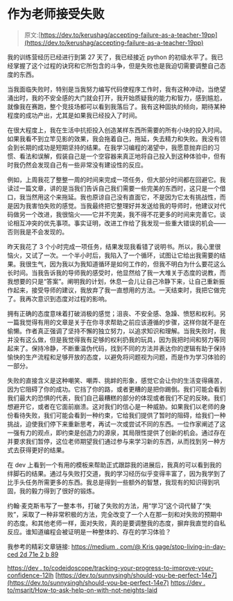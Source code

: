 # 作为老师接受失败

> 原文:[https://dev.to/kerushag/accepting-failure-as-a-teacher-19pp](https://dev.to/kerushag/accepting-failure-as-a-teacher-19pp)

我的训练营经历已经进行到第 27 天了，我已经接近 python 的初级水平了。我已经掌握了这个过程的诀窍和它所包含的斗争，但是失败也是我迫切需要调整自己态度的东西。

当我面临失败时，特别是当我努力编写代码使程序工作时，我有这种冲动，当绝望涌出时，我的不安全感的大门就会打开，我开始质疑我的能力和智力，感到尴尬，就像我在赛跑，整个竞技场都可以看到我落后了。我有这种固执的倾向，期待某种程度的成功产出，尤其是如果我已经投入了时间。

在很大程度上，我在生活中抗拒投入创造某样东西所需要的所有小块的投入时间。如果我看不到立竿见影的效果，我会拖着自己，拖延，失去精力和失败。我没有领会到长期的成功是短期坚持的结果。在我学习编程的渴望中，我愿意抛弃旧的习惯、看法和误解，假装自己是一个空容器来真正地将自己投入到这种体验中，但有时我仍然会发现自己有一些非常没有建设性的反应。

例如，上周我花了整整一周的时间来完成一项任务，但大部分时间都在回避它。我读过一篇文章，讲的是当我们告诉自己我们需要一些完美的东西时，这只是一个借口，我当然用这个来拖延。我也原谅自己没有直面它，不是因为它太有挑战性，而是因为我害怕失败的感觉。当我最终把它整理好并发送给我的导师时，他建议对代码做另一个改进，我很恼火——它并不完美，我不得不花更多的时间来完善它。谈论相互冲突的优先事项。事实证明，改进工作给了我发现一些重大错误的机会——否则我是不会发现的。

昨天我花了 3 个小时完成一项任务，结果发现我看错了说明书。所以，我心里很恼火，又试了一次。一个半小时后，我陷入了一个循环，试图让它给出我需要的结果。我很生气，因为我以为我知道循环是如何工作的，但我不明白为什么要花这么长时间。当我告诉我的导师我的感受时，他显然给了我一大堆关于态度的说教，而我想要的只是“答案”。阐明我的计划，休息一会儿让自己冷静下来，让自己重新振作起来，接受导师的建议，我放弃了我一直想用的方法。一天结束时，我把它做完了。我再次意识到态度对过程的影响。

拥有正确的态度意味着打破消极的感觉；沮丧、不安全感、急躁、愤怒和权利。另一篇我觉得有用的文章是关于在你寻求帮助之前应该遵循的步骤，这样你就不是在偷懒。作者真正强调了坚持不懈的独立努力，以追求知识和理解。当我失败时，我并没有这么做，但是我觉得我有足够的权利扔我的玩具，因为我把时间和努力等同起来了。保持冷静，不断重温伪代码，找到不同的方法并表达你的逻辑有助于保持愉快的生产流程和足够开放的态度，以避免将问题视为问题，而是作为学习体验的一部分。

失败的直接含义是这种嘲笑、嘲弄、挑衅的形象，感觉它会让你的生活变得痛苦，因为它阻碍了你的成功。它挡了你的路，或者更糟的是把你踢倒。我们可能会看到我们最大的恐惧的代表，我们自己最糟糕的部分的体现或者我们不足的反映。我们想避开它，或者在它面前崩溃。这对我们的信心是一种威胁。如果我们以老师的身份看待失败，我们可能会看到一种约束，它给我们提供了暂时的阻碍，给我们一种挑战，迫使我们停下来重新思考，再试一次或尝试不同的东西。一位作家阐述了这一强有力的观点，即约束是创造力的源泉，其局限性提供了创新的机会。通过存在并要求我们暂停，这位老师期望我们通过参与来学习新的东西，从而找到另一种方式去获得更好的结果。

在 dev 上看到一个有用的模板来帮助正式跟踪我的进展后，我真的可以看到我的绊脚石的结果。通过与失败打交道，我的学习经历似乎变得丰富了，因为我学到了比手头任务所需更多的东西。我总是得到一些额外的智慧，我现有的知识得到巩固，我的毅力得到了很好的锻炼。

约翰·麦克斯韦写了一整本书，打破了失败的方法，用“学习”这个词代替了“失败”，采取了一种非常积极的方法，完全改变了一个人在那一刻和对失败的预期中的态度。和其他老师一样，面对失败，真的是要调整我的态度，摒弃我直觉的自私反应。谁知道编程会被证明是一种整体的、存在的学习体验？

我参考的精彩文章链接:
[https://medium . com/@ Kris gage/stop-living-in-day-ced 2d 71e 2 b 89](https://medium.com/@krisgage/stop-living-in-someday-ced2d71e2b89)

[https://dev . to/codeidoscope/tracking-your-progress-to-improve-your-confidence-12lh](https://dev.to/codeidoscope/tracking-your-progress-to-improve-your-confidence-12lh)
[https://dev.to/sunnysingh/should-you-be-perfect-14e7](https://dev.to/sunnysingh/should-you-be-perfect-14e7)
[https://dev . to/msarit/How-to-ask-help-on-with-not-neights-laid](https://dev.to/msarit/how-to-ask-for-help-without-seeming-lazy-2hmh)
